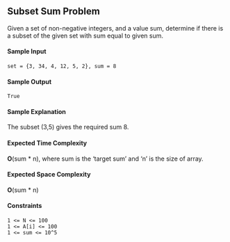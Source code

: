 ## **Subset Sum Problem**

Given a set of non-negative integers, and a value sum, determine if there is a subset of the given set with sum equal to given sum.



#### **Sample Input**
	set = {3, 34, 4, 12, 5, 2}, sum = 8

#### **Sample Output**
	True

#### **Sample Explanation**
The subset (3,5) gives the required sum 8.

#### **Expected Time Complexity**
__O__(sum * n), where sum is the ‘target sum’ and ‘n’ is the size of array.


#### **Expected Space Complexity**
__O__(sum * n)

#### **Constraints**
	1 <= N <= 100
	1 <= A[i] <= 100
	1 <= sum <= 10^5